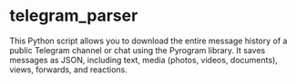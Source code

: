 # telegram_parser
This Python script allows you to download the entire message history of a public Telegram channel or chat using the Pyrogram library. It saves messages as JSON, including text, media (photos, videos, documents), views, forwards, and reactions.

